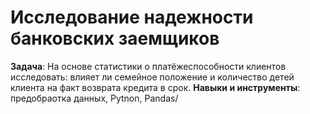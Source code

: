 # Исследование надежности банковских заемщиков #
**Задача**: На основе статистики о платёжеспособности клиентов исследовать: влияет ли семейное положение и количество детей клиента на факт возврата кредита в срок.
**Навыки и инструменты**: предобраотка данных, Pytnon, Pandas/
